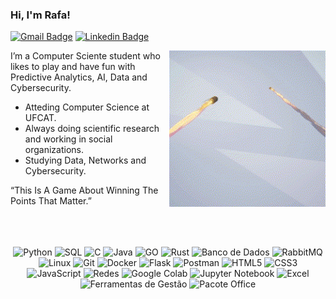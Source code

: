 

### Hi, I'm Rafa! 

<div>
  
[![Gmail Badge](https://img.shields.io/badge/-rafaelnavesdev@gmail.com-3333cc?style=flat-square&labelColor=3333cc&logo=Gmail&logoColor=white)](mailto:rafaelnavesdev@gmail.com)
[![Linkedin Badge](https://img.shields.io/badge/-Rafael%20Naves-3333cc?style=flat-square&logo=Linkedin&logoColor=white&link=https://www.linkedin.com/in/rafael-a-naves/)](https://www.linkedin.com/in/rafael-a-naves/)

<img align="right" src="https://github.com/rafnaves/rafnaves/blob/main/.github/workflows/V%C3%ADdeo%20sem%20t%C3%ADtulo%20%E2%80%90%20Feito%20com%20o%20Clipchamp.gif" width="250"/>

I’m a Computer Sciente student who likes to play and have fun with Predictive Analytics, AI, Data and Cybersecurity. 

- Atteding Computer Science at UFCAT.
- Always doing scientific research and working in social organizations.
- Studying Data, Networks and Cybersecurity.

“This Is A Game About Winning The Points That Matter.” 

</div>

<br clear="both">
<br><br>

<div align="center">  
    <img alt="Python" src="https://img.shields.io/badge/Python-405DE6?style=for-the-badge&logo=Python&logoColor=white">
    <img alt="SQL" src="https://img.shields.io/badge/SQL-405DE6?style=for-the-badge&logo=sqlite&logoColor=white">
    <img alt="C" src="https://img.shields.io/badge/C-405DE6?style=for-the-badge&logo=C&logoColor=white">
    <img alt="Java" src="https://img.shields.io/badge/Java-405DE6?style=for-the-badge&logo=openjdk&logoColor=white">
    <img alt="GO" src="https://img.shields.io/badge/GO-405DE6?style=for-the-badge&logo=go&logoColor=white">
    <img alt="Rust" src="https://img.shields.io/badge/Rust-405DE6?style=for-the-badge&logo=rust&logoColor=white">
    <img alt="Banco de Dados" src="https://img.shields.io/badge/Banco_de_Dados-405DE6?style=for-the-badge&logo=mysql&logoColor=white">
    <img alt="RabbitMQ" src="https://img.shields.io/badge/RabbitMQ-405DE6?style=for-the-badge&logo=rabbitmq&logoColor=white">
    <img alt="Linux" src="https://img.shields.io/badge/Linux-405DE6?style=for-the-badge&logo=linux&logoColor=white">
    <img alt="Git" src="https://img.shields.io/badge/Git-405DE6?style=for-the-badge&logo=git&logoColor=white">
    <img alt="Docker" src="https://img.shields.io/badge/Docker-405DE6?style=for-the-badge&logo=docker&logoColor=white">
    <img alt="Flask" src="https://img.shields.io/badge/Flask-405DE6?style=for-the-badge&logo=flask&logoColor=white">
    <img alt="Postman" src="https://img.shields.io/badge/Postman-405DE6?style=for-the-badge&logo=postman&logoColor=white">
    <img alt="HTML5" src="https://img.shields.io/badge/HTML5-405DE6?style=for-the-badge&logo=HTML5&logoColor=white">
    <img alt="CSS3" src="https://img.shields.io/badge/CSS3-405DE6?style=for-the-badge&logo=CSS3&logoColor=white">
    <img alt="JavaScript" src="https://img.shields.io/badge/JavaScript-405DE6?style=for-the-badge&logo=javascript&logoColor=white">
    <img alt="Redes" src="https://img.shields.io/badge/Redes-405DE6?style=for-the-badge&logo=cisco&logoColor=white">
    <img alt="Google Colab" src="https://img.shields.io/badge/Google_Colab-405DE6?style=for-the-badge&logo=googlecolab&logoColor=white">
    <img alt="Jupyter Notebook" src="https://img.shields.io/badge/Jupyter_Notebook-405DE6?style=for-the-badge&logo=jupyter&logoColor=white">
    <img alt="Excel" src="https://img.shields.io/badge/Excel-405DE6?style=for-the-badge&logo=microsoftexcel&logoColor=white">
    <img alt="Ferramentas de Gestão" src="https://img.shields.io/badge/Ferramentas_de_Gestão-405DE6?style=for-the-badge&logo=trello&logoColor=white">
    <img alt="Pacote Office" src="https://img.shields.io/badge/Pacote_Office-405DE6?style=for-the-badge&logo=microsoftoffice&logoColor=white">

</div>
